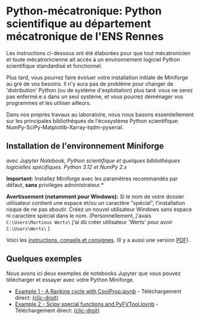 # Python-mécatronique: Python scientifique au département mécatronique de l'ENS Rennes

Les instructions ci-dessous ont été élaborées pour que tout mécatronicien et toute mécatronicienne ait accès à un environnement logiciel Python scientifique standardisé et fonctionnel.

Plus tard, vous pourrez faire évoluer votre installation initiale de Miniforge au gré de vos besoins. Il n'y aura pas de problème pour changer de 'distribution' Python (ou de système d'exploitation) plus tard: vous ne serez pas enfermé.e.s dans un seul système, et vous pourrez déménager vos programmes et les utiliser ailleurs.

Dans nos propres travaux au laboratoire, nous nous basons essentiellement sur les principales bibliothèques de l'écosystème Python scientifique: NumPy-SciPy-Matplotlib-Xarray-tqdm-pyserial.

## Installation de l'environnement Miniforge

*avec Jupyter Notebook, Python scientifique et quelques bibliothèques logicielles spécifiques. Python 3.12 et NumPy 2.x*

__Important:__ Installez Miniforge avec les paramètres recommandés par défaut, __sans__ privilèges administrateur.*

__Avertissement (notamment pour Windows):__ Si le nom de votre dossier utilisateur contient une espace et/ou un caractère "spécial", l'installation risque de ne pas aboutir. Créez un nouvel utilisateur Windows sans espace ni caractère spécial dans le nom. (Personnellement, j'avais `C:\Users\Martinus Werts\` j'ai dû créer utilisateur 'Werts' pour avoir `C:\Users\Werts\` )

Voici les [instructions, conseils et consignes](mektro_installation_scientific_python_gfm.md). (Il y a aussi une version [PDF](mektro_installation_scientific_python_gfm.pdf)).

## Quelques exemples

Nous avons ici deux exemples de notebooks Jupyter que vous pouvez télécharger et essayer avec votre Python Miniforge.

- [Example 1 - A Rankine cycle with CoolProp.ipynb](./Example%201%20-%20A%20Rankine%20cycle%20with%20CoolProp.ipynb) - Téléchargement direct: [(clic-droit)](https://raw.githubusercontent.com/mhvwerts/Python-mecatronique/master/Example%201%20-%20A%20Rankine%20cycle%20with%20CoolProp.ipynb)
- [Example 2 - Scipy special functions and PyFVTool.ipynb](./Example%202%20-%20Scipy%20special%20functions%20and%20PyFVTool.ipynb) - Téléchargement direct: [(clic-droit)](https://raw.githubusercontent.com/mhvwerts/Python-mecatronique/master/Example%202%20-%20Scipy%20special%20functions%20and%20PyFVTool.ipynb)


